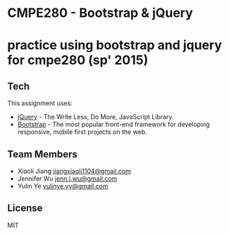 # CMPE280 - Bootstrap & jQuery
practice using bootstrap and jquery for cmpe280 (sp' 2015)
==============

Tech
-----------
This assignment uses:

* [jQuery] - The Write Less, Do More, JavaScript Library. 
* [Bootstrap] - The most popular front-end framework for developing responsive, mobile first projects on the web.

Team Members
--------------
* Xiaoli Jiang <jiangxiaoli1104@gmail.com>
* Jennifer Wu <jenn.j.wu@gmail.com>
* Yulin Ye <yulinye.yy@gmail.com>

License
----

MIT

[jQuery]:http://jquery.com
[Bootstrap]:http://getbootstrap.com/
